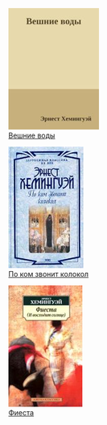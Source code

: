 ![](Вешние%20воды.jpg)  
[Вешние воды](Вешние%20воды.md)

![](По%20ком%20звонит%20колокол.jpg)  
[По ком звонит колокол](По%20ком%20звонит%20колокол.md)

![](Фиеста.jpg)  
[Фиеста](Фиеста.md)
